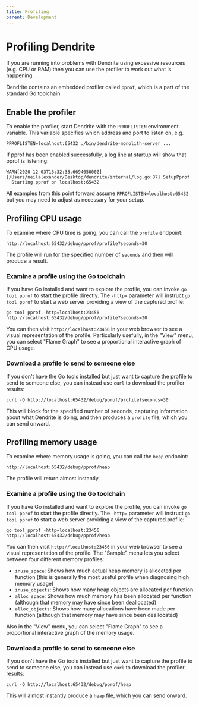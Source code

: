 ```yaml
---
title: Profiling
parent: Development
---
```


# Profiling Dendrite

If you are running into problems with Dendrite using excessive resources (e.g. CPU or RAM) then you can use the profiler to work out what is happening.

Dendrite contains an embedded profiler called `pprof`, which is a part of the standard Go toolchain.

## Enable the profiler

To enable the profiler, start Dendrite with the `PPROFLISTEN` environment variable. This variable specifies which address and port to listen on, e.g.

```
PPROFLISTEN=localhost:65432 ./bin/dendrite-monolith-server ...
```

If pprof has been enabled successfully, a log line at startup will show that pprof is listening:

```
WARN[2020-12-03T13:32:33.669405000Z] [/Users/neilalexander/Desktop/dendrite/internal/log.go:87] SetupPprof
  Starting pprof on localhost:65432
```

All examples from this point forward assume `PPROFLISTEN=localhost:65432` but you may need to adjust as necessary for your setup.

## Profiling CPU usage

To examine where CPU time is going, you can call the `profile` endpoint:

```
http://localhost:65432/debug/pprof/profile?seconds=30
```

The profile will run for the specified number of `seconds` and then will produce a result.

### Examine a profile using the Go toolchain

If you have Go installed and want to explore the profile, you can invoke `go tool pprof` to start the profile directly. The `-http=` parameter will instruct `go tool pprof` to start a web server providing a view of the captured profile:

```
go tool pprof -http=localhost:23456 http://localhost:65432/debug/pprof/profile?seconds=30
```

You can then visit `http://localhost:23456` in your web browser to see a visual representation of the profile. Particularly usefully, in the "View" menu, you can select "Flame Graph" to see a proportional interactive graph of CPU usage.

### Download a profile to send to someone else

If you don't have the Go tools installed but just want to capture the profile to send to someone else, you can instead use `curl` to download the profiler results:

```
curl -O http://localhost:65432/debug/pprof/profile?seconds=30
```

This will block for the specified number of seconds, capturing information about what Dendrite is doing, and then produces a `profile` file, which you can send onward.

## Profiling memory usage

To examine where memory usage is going, you can call the `heap` endpoint:

```
http://localhost:65432/debug/pprof/heap
```

The profile will return almost instantly.

### Examine a profile using the Go toolchain

If you have Go installed and want to explore the profile, you can invoke `go tool pprof` to start the profile directly. The `-http=` parameter will instruct `go tool pprof` to start a web server providing a view of the captured profile:

```
go tool pprof -http=localhost:23456 http://localhost:65432/debug/pprof/heap
```

You can then visit `http://localhost:23456` in your web browser to see a visual representation of the profile. The "Sample" menu lets you select between four different memory profiles:

* `inuse_space`: Shows how much actual heap memory is allocated per function (this is generally the most useful profile when diagnosing high memory usage)
* `inuse_objects`: Shows how many heap objects are allocated per function
* `alloc_space`: Shows how much memory has been allocated per function (although that memory may have since been deallocated)
* `alloc_objects`: Shows how many allocations have been made per function (although that memory may have since been deallocated)

Also in the "View" menu, you can select "Flame Graph" to see a proportional interactive graph of the memory usage.

### Download a profile to send to someone else

If you don't have the Go tools installed but just want to capture the profile to send to someone else, you can instead use `curl` to download the profiler results:

```
curl -O http://localhost:65432/debug/pprof/heap
```

This will almost instantly produce a `heap` file, which you can send onward.
